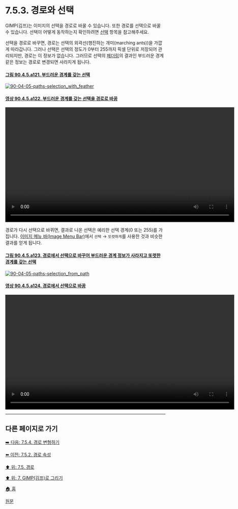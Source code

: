 # 7.5.3. 경로와 선택
GIMP(김프)는 이미지의 선택을 경로로 바꿀 수 있습니다. 또한 경로를 선택으로 바꿀 수 있습니다. 선택이 어떻게 동작하는지 확인하려면 [선택](./07-01-00-the-selection.md) 항목을 참고해주세요.

선택을 경로로 바꾸면, 경로는 선택의 외곽선(행진하는 개미(marching ants))을 가깝게 따라갑니다. 그러나 선택은 선택의 정도가 0부터 255까지 픽셀 단위로 저장되어 관리되지만, 경로는 이 정보가 없습니다. 그러므로 선택의 [페더링](./07-01-01-feathering.md)의 결과인 부드러운 경계같은 정보는 경로로 변경되면 사라지게 됩니다.

#### [그림 90.4.5.a121. 부드러운 경계를 갖는 선택](https://wonder13662.github.io/gimp/2.10.36_ko/90-04-05-paths.html#%EA%B7%B8%EB%A6%BC-9045a121-%EB%B6%80%EB%93%9C%EB%9F%AC%EC%9A%B4-%EA%B2%BD%EA%B3%84%EB%A5%BC-%EA%B0%96%EB%8A%94-%EC%84%A0%ED%83%9D)
[![90-04-05-paths-selection_with_feather](https://github.com/wonder13662/gimp/assets/15767104/53619a1a-7d3d-461f-b079-ebfc874480b4)](https://wonder13662.github.io/gimp/2.10.36_ko/90-04-05-paths.html#%EA%B7%B8%EB%A6%BC-9045a121-%EB%B6%80%EB%93%9C%EB%9F%AC%EC%9A%B4-%EA%B2%BD%EA%B3%84%EB%A5%BC-%EA%B0%96%EB%8A%94-%EC%84%A0%ED%83%9D)

#### [영상 90.4.5.a122. 부드러운 경계를 갖는 선택을 경로로 바꿈](https://wonder13662.github.io/gimp/2.10.36_ko/90-04-05-paths.html#%EC%98%81%EC%83%81-9045a122-%EB%B6%80%EB%93%9C%EB%9F%AC%EC%9A%B4-%EA%B2%BD%EA%B3%84%EB%A5%BC-%EA%B0%96%EB%8A%94-%EC%84%A0%ED%83%9D%EC%9D%84-%EA%B2%BD%EB%A1%9C%EB%A1%9C-%EB%B0%94%EA%BF%88)
<video controls="controls" width="720" src="https://github.com/wonder13662/gimp/assets/15767104/5c8e5d62-e929-426e-b1b9-0a6f83bdc2c4"></video>

경로가 다시 선택으로 바뀌면, 결과로 나온 선택은 예리한 선택 경계(0 또는 255)를 가집니다. [이미지 메뉴 바(Image Menu Bar)](./03-02-02-02-image-menu.md)에서 `선택` → `또렷하게`를 사용한 것과 비슷한 결과를 얻게 됩니다.

#### [그림 90.4.5.a123. 경로에서 선택으로 바꾸어 부드러운 경계 정보가 사라지고 또렷한 경계를 갖는 선택](https://wonder13662.github.io/gimp/2.10.36_ko/90-04-05-paths.html#%EA%B7%B8%EB%A6%BC-9045a123-%EA%B2%BD%EB%A1%9C%EC%97%90%EC%84%9C-%EC%84%A0%ED%83%9D%EC%9C%BC%EB%A1%9C-%EB%B0%94%EA%BE%B8%EC%96%B4-%EB%B6%80%EB%93%9C%EB%9F%AC%EC%9A%B4-%EA%B2%BD%EA%B3%84-%EC%A0%95%EB%B3%B4%EA%B0%80-%EC%82%AC%EB%9D%BC%EC%A7%80%EA%B3%A0-%EB%98%90%EB%A0%B7%ED%95%9C-%EA%B2%BD%EA%B3%84%EB%A5%BC-%EA%B0%96%EB%8A%94-%EC%84%A0%ED%83%9D)
[![90-04-05-paths-selection_from_path](https://github.com/wonder13662/gimp/assets/15767104/c5f8f5cf-ebea-4913-9f8c-8dc8b45145bc)](https://wonder13662.github.io/gimp/2.10.36_ko/90-04-05-paths.html#%EA%B7%B8%EB%A6%BC-9045a123-%EA%B2%BD%EB%A1%9C%EC%97%90%EC%84%9C-%EC%84%A0%ED%83%9D%EC%9C%BC%EB%A1%9C-%EB%B0%94%EA%BE%B8%EC%96%B4-%EB%B6%80%EB%93%9C%EB%9F%AC%EC%9A%B4-%EA%B2%BD%EA%B3%84-%EC%A0%95%EB%B3%B4%EA%B0%80-%EC%82%AC%EB%9D%BC%EC%A7%80%EA%B3%A0-%EB%98%90%EB%A0%B7%ED%95%9C-%EA%B2%BD%EA%B3%84%EB%A5%BC-%EA%B0%96%EB%8A%94-%EC%84%A0%ED%83%9D)

#### [영상 90.4.5.a124. 경로에서 선택으로 바꿈](https://wonder13662.github.io/gimp/2.10.36_ko/90-04-05-paths.html#%EC%98%81%EC%83%81-9045a124-%EA%B2%BD%EB%A1%9C%EC%97%90%EC%84%9C-%EC%84%A0%ED%83%9D%EC%9C%BC%EB%A1%9C-%EB%B0%94%EA%BF%88)
<video controls="controls" width="720" src="https://github.com/wonder13662/gimp/assets/15767104/ad3948e7-653e-4ffd-a23e-828080206444"></video>

***

## 다른 페이지로 가기
[➡️ 다음: 7.5.4. 경로 변형하기](./07-05-04-transforming-paths.md)

[⬅️ 이전: 7.5.2. 경로 속성](./07-05-02-path-properties.md)

[⬆️ 위: 7.5. 경로](./07-05-00-paths.md)

[⬆️ 위: 7. GIMP(김프)로 그리기](./07-00-painting-with-gimp.md)

[🏠 홈](./00-home.md)

[원문](https://docs.gimp.org/2.10/ko/gimp-using-paths-and-selections.html)